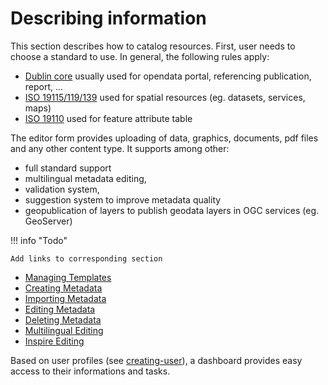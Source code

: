 # Describing information

This section describes how to catalog resources. First, user needs to choose a standard to use. In general, the following rules apply:

-   [Dublin core](http://dublincore.org/) usually used for opendata portal, referencing publication, report, \...
-   [ISO 19115/119/139](http://www.iso.org/iso/en/home/store/catalogue_tc/catalogue_detail.htm?csnumber=32557) used for spatial resources (eg. datasets, services, maps)
-   [ISO 19110](http://www.iso.org/iso/en/iso_catalogue/catalogue_tc/catalogue_detail.htm?csnumber=39965) used for feature attribute table

The editor form provides uploading of data, graphics, documents, pdf files and any other content type. It supports among other:

-   full standard support
-   multilingual metadata editing,
-   validation system,
-   suggestion system to improve metadata quality
-   geopublication of layers to publish geodata layers in OGC services (eg. GeoServer)

!!! info "Todo"

    Add links to corresponding section


-   [Managing Templates](managing-templates.md)
-   [Creating Metadata](creating-metadata.md)
-   [Importing Metadata](importing-metadata.md)
-   [Editing Metadata](editing-metadata.md)
-   [Deleting Metadata](deleting-metadata.md)
-   [Multilingual Editing](multilingual-editing.md)
-   [Inspire Editing](inspire-editing.md)

Based on user profiles (see [creating-user](creating-user.md)), a dashboard provides easy access to their informations and tasks.
